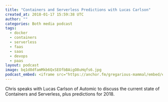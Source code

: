 ```yaml
---
title: "Containers and Serverless Predictions with Lucas Carlson"
created_at: 2018-01-17 15:59:38 UTC
author: ""
categories: Both media podcast
tags:
  - docker
  - containers
  - serverless
  - faas
  - saas
  - devops
  - paas
layout: podcast
image: bq1d8dfamMkb6QxSEOfbBAigO8uHqfs6.jpg
podcast_embed: <iframe src="https://anchor.fm/gregarious-mammal/embed/episodes/Containers-and-Serverless-Predictions-with-Lucas-Carlson-e14p5v" height="102px" width="400px" frameborder="0" scrolling="no"></iframe>
---
```


Chris speaks with Lucas Carlson of Automic to discuss the current state of Containers and Serverless, plus predictions for 2018.
